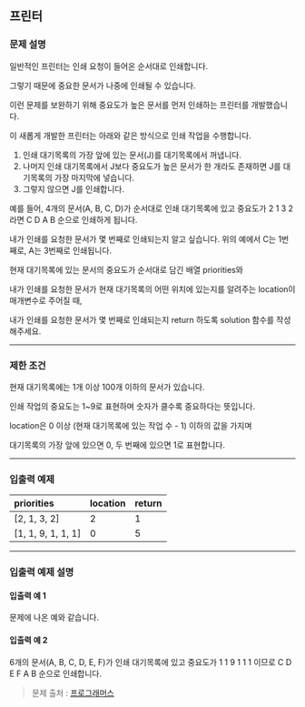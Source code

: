 ## **프린터**

### **문제 설명**

일반적인 프린터는 인쇄 요청이 들어온 순서대로 인쇄합니다. 

그렇기 때문에 중요한 문서가 나중에 인쇄될 수 있습니다. 

이런 문제를 보완하기 위해 중요도가 높은 문서를 먼저 인쇄하는 프린터를 개발했습니다. 

이 새롭게 개발한 프린터는 아래와 같은 방식으로 인쇄 작업을 수행합니다.

1. 인쇄 대기목록의 가장 앞에 있는 문서(J)를 대기목록에서 꺼냅니다.
2. 나머지 인쇄 대기목록에서 J보다 중요도가 높은 문서가 한 개라도 존재하면 J를 대기목록의 가장 마지막에 넣습니다.
3. 그렇지 않으면 J를 인쇄합니다.

예를 들어, 4개의 문서(A, B, C, D)가 순서대로 인쇄 대기목록에 있고 중요도가 2 1 3 2 라면 C D A B 순으로 인쇄하게 됩니다.

내가 인쇄를 요청한 문서가 몇 번째로 인쇄되는지 알고 싶습니다. 위의 예에서 C는 1번째로, A는 3번째로 인쇄됩니다.

현재 대기목록에 있는 문서의 중요도가 순서대로 담긴 배열 priorities와

내가 인쇄를 요청한 문서가 현재 대기목록의 어떤 위치에 있는지를 알려주는 location이 매개변수로 주어질 때,

내가 인쇄를 요청한 문서가 몇 번째로 인쇄되는지 return 하도록 solution 함수를 작성해주세요.

------

### **제한 조건**

현재 대기목록에는 1개 이상 100개 이하의 문서가 있습니다.

인쇄 작업의 중요도는 1~9로 표현하며 숫자가 클수록 중요하다는 뜻입니다.

location은 0 이상 (현재 대기목록에 있는 작업 수 - 1) 이하의 값을 가지며 

대기목록의 가장 앞에 있으면 0, 두 번째에 있으면 1로 표현합니다.

------

### **입출력 예제**

|  **priorities**  | **location** | **return** |
| :----- | :---- | :-------- |
|  [2, 1, 3, 2] | 2 | 1 |
|   [1, 1, 9, 1, 1, 1]  | 0 | 5 |

------

### **입출력 예제 설명**
#### **입출력 예 1**

문제에 나온 예와 같습니다.

#### **입출력 예 2**

6개의 문서(A, B, C, D, E, F)가 인쇄 대기목록에 있고 중요도가 1 1 9 1 1 1 이므로 C D E F A B 순으로 인쇄합니다.

> 문제 출처 : [프로그래머스](https://programmers.co.kr/learn/courses/30/lessons/42587)